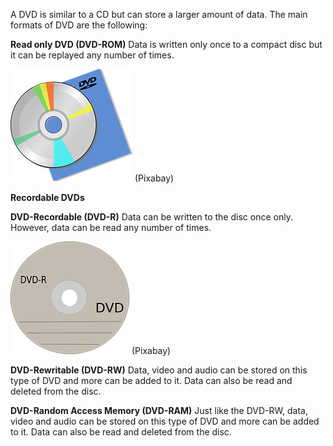 A DVD is similar to a CD but can store a larger amount of data.  The main formats of DVD are the following:


**Read only DVD (DVD-ROM)**
Data is written only once to a compact disc but it can be replayed any number of times.

![](.guides/img/dvdrom.png)
(Pixabay)

**Recordable DVDs**

**DVD-Recordable (DVD-R)**
Data can be written to the disc once only.  However, data can be read any number of times.

![](.guides/img/dvdr.png)
(Pixabay)

**DVD-Rewritable (DVD-RW)**
Data, video and audio can be stored on this type of DVD and more can be added to it.  Data can also be read and deleted from the disc.  



**DVD-Random Access Memory (DVD-RAM)**
Just like the DVD-RW, data, video and audio can be stored on this type of DVD and more can be added to it.  Data can also be read and deleted from the disc.  

